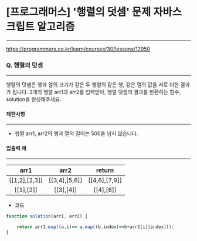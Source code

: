 # [프로그래머스] '행렬의 덧셈' 문제 자바스크립트 알고리즘
-------
https://programmers.co.kr/learn/courses/30/lessons/12950
### Q. 행렬의 덧셈
-----
행렬의 덧셈은 행과 열의 크기가 같은 두 행렬의 같은 행, 같은 열의 값을 서로 더한 결과가 됩니다. 2개의 행렬 arr1과 arr2를 입력받아, 행렬 덧셈의 결과를 반환하는 함수, solution을 완성해주세요.


#### 제한사항 
---
* 행렬 arr1, arr2의 행과 열의 길이는 500을 넘지 않습니다.

#### 입출력 예  
----
|arr1|	arr2|	return|
|:---:|:---:|:---:|
|[[1,2],[2,3]]	|[[3,4],[5,6]]	|[[4,6],[7,9]]|
|[[1],[2]]	|[[3],[4]]	|[[4],[6]]|




* 코드 
```js
function solution(arr1, arr2) {
    
    return arr1.map((a,i)=> a.map((b,index)=>b+arr2[i][index]));
}
   
``` 



